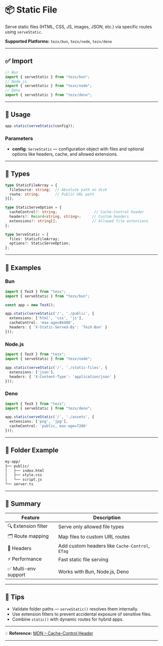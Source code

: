 # 📦 Static File

Serve static files (HTML, CSS, JS, images, JSON, etc.) via specific routes using `serveStatic`.

**Supported Platforms:** `tezx/bun`, `tezx/node`, `tezx/deno`

---

## ✅ Import

```ts
// Bun
import { serveStatic } from "tezx/bun";
// Node.js
import { serveStatic } from "tezx/node";
// Deno
import { serveStatic } from "tezx/deno";
```

---

## 📘 Usage

```ts
app.static(serveStatic(config));
```

### Parameters

* **config**: `ServeStatic` — configuration object with files and optional options like headers, cache, and allowed extensions.

---

## 📄 Types

```ts
type StaticFileArray = {
  fileSource: string;  // Absolute path on disk
  route: string;       // Public URL path
}[];

type StaticServeOption = {
  cacheControl?: string;                 // Cache-Control header
  headers?: Record<string, string>;     // Custom headers
  extensions?: string[];                // Allowed file extensions
};

type ServeStatic = {
  files: StaticFileArray;
  options?: StaticServeOption;
};
```

---

## 🧪 Examples

### Bun

```ts
import { TezX } from "tezx";
import { serveStatic } from "tezx/bun";

const app = new TezX();

app.static(serveStatic('/', './public', {
  extensions: ['html', 'css', 'js'],
  cacheControl: 'max-age=86400',
  headers: { 'X-Static-Served-By': 'TezX-Bun' }
}));
```

### Node.js

```ts
import { TezX } from "tezx";
import { serveStatic } from "tezx/node";

app.static(serveStatic('/', './static-files', {
  extensions: ['json'],
  headers: { 'X-Content-Type': 'application/json' }
}));
```

### Deno

```ts
import { TezX } from "tezx";
import { serveStatic } from "tezx/deno";

app.static(serveStatic('/', './assets', {
  extensions: ['png', 'jpg'],
  cacheControl: 'public, max-age=7200'
}));
```

---

## 📂 Folder Example

```bash
my-app/
├── public/
│   ├── index.html
│   ├── style.css
│   └── script.js
└── server.ts
```

---

## 📝 Summary

| Feature             | Description                                     |
| ------------------- | ----------------------------------------------- |
| 🔍 Extension filter | Serve only allowed file types                   |
| 🗂️ Route mapping   | Map files to custom URL routes                  |
| 🧠 Headers          | Add custom headers like `Cache-Control`, `ETag` |
| ⚡ Performance       | Fast static file serving                        |
| ✅ Multi-env support | Works with Bun, Node.js, Deno                   |

---

## 🚀 Tips

* Validate folder paths — `serveStatic()` resolves them internally.
* Use extension filters to prevent accidental exposure of sensitive files.
* Combine `static()` with dynamic routes for hybrid apps.

---

💡 **Reference:** [MDN – Cache-Control Header](https://developer.mozilla.org/en-US/docs/Web/HTTP/Headers/Cache-Control)

---
